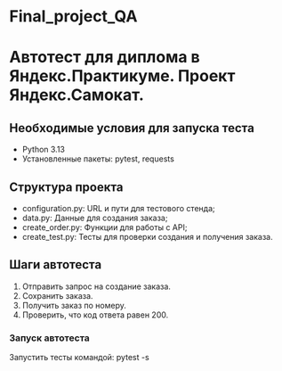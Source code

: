 # Final_project_QA
# Автотест для диплома в Яндекс.Практикуме. Проект Яндекс.Самокат.


## Необходимые условия для запуска теста

- Python 3.13
- Установленные пакеты: pytest, requests

## Структура проекта

- configuration.py: URL и пути для тестового стенда;
- data.py: Данные для создания заказа;
- сreate_order.py: Функции для работы с API;
- create_test.py: Тесты для проверки создания и получения заказа.

## Шаги автотеста

1. Отправить запрос на создание заказа.
2. Сохранить  заказа.
3. Получить заказ по номеру.
4. Проверить, что код ответа равен 200.

   
### Запуск автотеста

Запустить тесты командой:
   pytest -s
